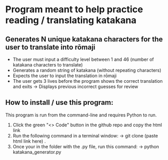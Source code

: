 # Program meant to help practice reading / translating katakana

## Generates N unique katakana characters for the user to translate into rōmaji

* The user must input a difficulty level between 1 and 46 (number of katakana characters to translate)
* Generates a random string of katakana (without repeating characters)
* Expects the user to input the translation in rōmaji
* The user gets 3 lives before the program shows the correct translation and exits
    -> Displays previous incorrect guesses for review

## How to install / use this program:

This program is run from the command-line and requires Python to run.

1. Click the green "<> Code" button in the github repo and copy the html link
2. Run the following command in a terminal window:
    -> git clone (paste html link here) .
3. Once your in the folder with the .py file, run this command:
    -> python katakana_generator.py
